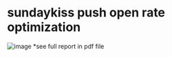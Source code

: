 # sundaykiss push open rate optimization
![image](https://user-images.githubusercontent.com/71556325/210929479-8887c770-f4b4-4330-81e8-07bd846f6626.png)
*see full report in pdf file
